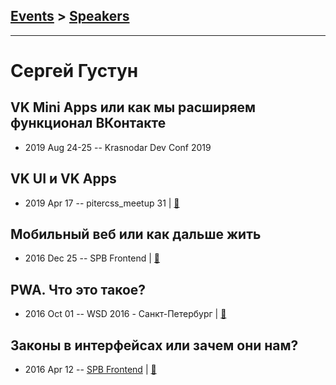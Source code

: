 ## [Events](../README.md) > [Speakers](../speakers.md)
---

# Сергей Густун

## VK Mini Apps или как мы расширяем функционал ВКонтакте
- 2019 Aug 24-25 -- Krasnodar Dev Conf 2019    
## VK UI и VK Apps
- 2019 Apr 17 -- pitercss_meetup 31  | [:notebook:](https://pitercss.ru/31/pres/vk-ui.pdf)  
## Мобильный веб или как дальше жить
- 2016 Dec 25 -- SPB Frontend  | [:notebook:](https://vk.com/doc2330518_440227956?hash=67f963adbe0ae5eec3&dl=27f8b222f53919547c)  
## PWA. Что это такое?
- 2016 Oct 01 -- WSD 2016 - Санкт-Петербург  | [:notebook:](https://wsd.events/2016/10/01/pres/what-is-pwa.pdf)  
## Законы в интерфейсах или зачем они нам?
- 2016 Apr 12 -- [SPB Frontend](https://www.youtube.com/watch?time_continue=2&v=S8BtGy6_onA)  | [:notebook:](https://vk.com/doc2330518_437448146)  

